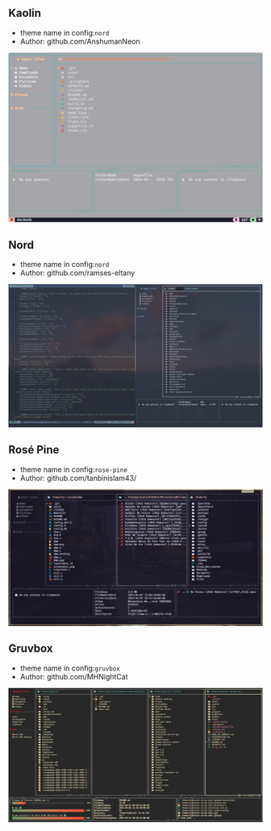 ## Kaolin

- theme name in config:`nord`
- Author: github.com/AnshumanNeon

![](/asset/theme/kaolin.png)

## Nord

- theme name in config:`nord`
- Author: github.com/ramses-eltany

![](/asset/theme/nord.png)

## Rosé Pine

- theme name in config:`rose-pine`
- Author: github.com/tanbinislam43/

![](/asset/theme/rose-pine.png)

## Gruvbox

- theme name in config:`gruvbox`
- Author: github.com/MHNightCat

![](/asset/theme/gruvbox.png)
